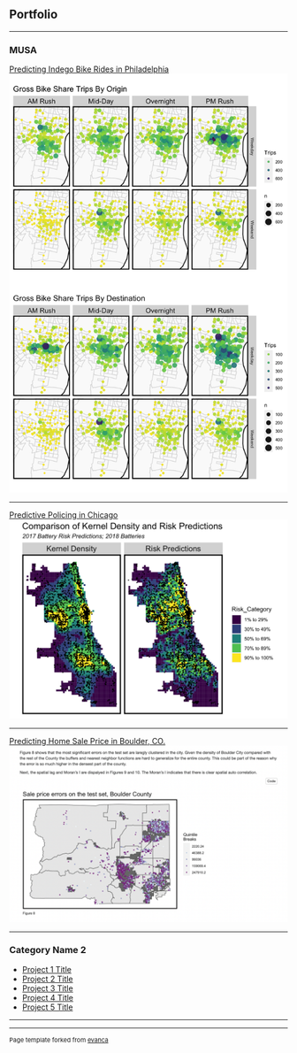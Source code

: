 ## Portfolio

---

### MUSA

[Predicting Indego Bike Rides in Philadelphia](https://htmlpreview.github.io/?https://github.com/seanm4/Indego/blob/main/IndegoPred.html)
<img src="images/indego.png"/>




---
[Predictive Policing in Chicago](https://htmlpreview.github.io/?https://github.com/seanm4/PredictivePolicing-Chicago/blob/main/ChicagoPolicing.html)
<img src="images/chicago.png"/>

---
[Predicting Home Sale Price in Boulder, CO.](https://htmlpreview.github.io/?https://github.com/seanm4/BoulderHousePrices/blob/main/BoulderHousing.html)
<img src="images/boulder.png"/>

---

### Category Name 2

- [Project 1 Title](http://example.com/)
- [Project 2 Title](http://example.com/)
- [Project 3 Title](http://example.com/)
- [Project 4 Title](http://example.com/)
- [Project 5 Title](http://example.com/)

---




---
<p style="font-size:11px">Page template forked from <a href="https://github.com/evanca/quick-portfolio">evanca</a></p>
<!-- Remove above link if you don't want to attibute -->
